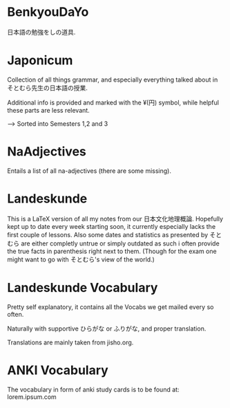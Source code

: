 # BenkyouDaYo
日本語の勉強をしの道具.

# Japonicum
Collection of all things grammar, and especially everything talked about in そとむら先生の日本語の授業.

Additional info is provided and marked with the ¥(円) symbol, while helpful these parts are less relevant.

--> Sorted into Semesters 1,2 and 3

# NaAdjectives
Entails a list of all na-adjectives (there are some missing).

# Landeskunde
This is a LaTeX version of all my notes from our 日本文化地理概論. Hopefully kept up to date every week starting soon, it currently especially lacks the first couple of lessons. Also some dates and statistics as presented by そとむら are either completly untrue or simply outdated as such i often provide the true facts in parenthesis right next to them. (Though for the exam one might want to go with そとむら's view of the world.)

# Landeskunde Vocabulary
Pretty self explanatory, it contains all the Vocabs we get mailed every so often. 

Naturally with supportive ひらがな or ふりがな, and proper translation.

Translations are mainly taken from jisho.org.

# ANKI Vocabulary
The vocabulary in form of anki study cards is to be found at: lorem.ipsum.com
